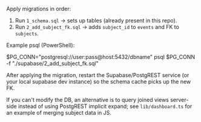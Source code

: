 Apply migrations in order:

1. Run `1_schema.sql` → sets up tables (already present in this repo).
2. Run `2_add_subject_fk.sql` → adds `subject_id` to `events` and FK to `subjects`.

Example psql (PowerShell):

$PG_CONN="postgresql://user:pass@host:5432/dbname"
psql $PG_CONN -f "./supabase/2_add_subject_fk.sql"

After applying the migration, restart the Supabase/PostgREST service (or your local supabase dev instance) so the schema cache picks up the new FK.

If you can't modify the DB, an alternative is to query joined views server-side instead of using PostgREST implicit expand; see `lib/dashboard.ts` for an example of merging subject data in JS.
